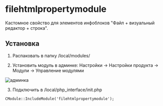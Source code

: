 # filehtmlpropertymodule

Кастомное свойство для элементов инфоблоков "Файл + визуальный редактор + строка".

## Установка

1. Распаковать в папку /local/modules/

2. Установить модуль в админке: Настройки -> Настройки продукта -> Модули -> Управление модулями

<img src="https://i.ibb.co/yQmth4C/2024-09-23-050343.png" alt="админка">   

3. Подключить в /local/php_interface/init.php

```
CModule::IncludeModule('filehtmlpropertymodule');
```

